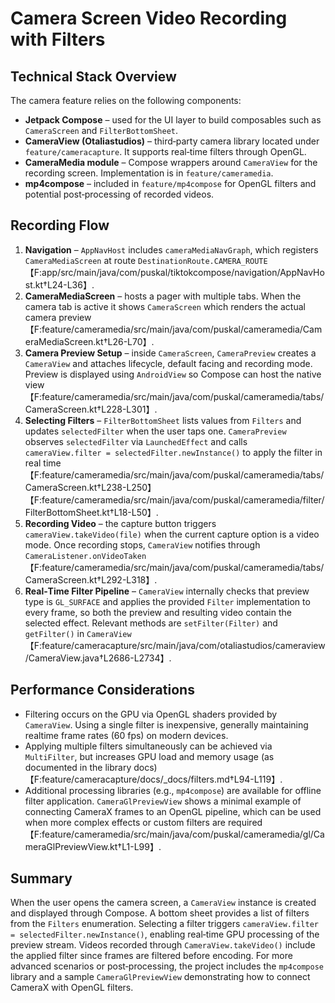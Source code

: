 # Camera Screen Video Recording with Filters

## Technical Stack Overview

The camera feature relies on the following components:

- **Jetpack Compose** – used for the UI layer to build composables such as `CameraScreen` and `FilterBottomSheet`.
- **CameraView (Otaliastudios)** – third‑party camera library located under `feature/cameracapture`. It supports real‑time filters through OpenGL.
- **CameraMedia module** – Compose wrappers around `CameraView` for the recording screen. Implementation is in `feature/cameramedia`.
- **mp4compose** – included in `feature/mp4compose` for OpenGL filters and potential post‑processing of recorded videos.

## Recording Flow

1. **Navigation** – `AppNavHost` includes `cameraMediaNavGraph`, which registers `CameraMediaScreen` at route `DestinationRoute.CAMERA_ROUTE`【F:app/src/main/java/com/puskal/tiktokcompose/navigation/AppNavHost.kt†L24-L36】.
2. **CameraMediaScreen** – hosts a pager with multiple tabs. When the camera tab is active it shows `CameraScreen` which renders the actual camera preview【F:feature/cameramedia/src/main/java/com/puskal/cameramedia/CameraMediaScreen.kt†L26-L70】.
3. **Camera Preview Setup** – inside `CameraScreen`, `CameraPreview` creates a `CameraView` and attaches lifecycle, default facing and recording mode. Preview is displayed using `AndroidView` so Compose can host the native view【F:feature/cameramedia/src/main/java/com/puskal/cameramedia/tabs/CameraScreen.kt†L228-L301】.
4. **Selecting Filters** – `FilterBottomSheet` lists values from `Filters` and updates `selectedFilter` when the user taps one. `CameraPreview` observes `selectedFilter` via `LaunchedEffect` and calls `cameraView.filter = selectedFilter.newInstance()` to apply the filter in real time【F:feature/cameramedia/src/main/java/com/puskal/cameramedia/tabs/CameraScreen.kt†L238-L250】【F:feature/cameramedia/src/main/java/com/puskal/cameramedia/filter/FilterBottomSheet.kt†L18-L50】.
5. **Recording Video** – the capture button triggers `cameraView.takeVideo(file)` when the current capture option is a video mode. Once recording stops, `CameraView` notifies through `CameraListener.onVideoTaken`【F:feature/cameramedia/src/main/java/com/puskal/cameramedia/tabs/CameraScreen.kt†L292-L318】.
6. **Real‑Time Filter Pipeline** – `CameraView` internally checks that preview type is `GL_SURFACE` and applies the provided `Filter` implementation to every frame, so both the preview and resulting video contain the selected effect. Relevant methods are `setFilter(Filter)` and `getFilter()` in `CameraView`【F:feature/cameracapture/src/main/java/com/otaliastudios/cameraview/CameraView.java†L2686-L2734】.

## Performance Considerations

- Filtering occurs on the GPU via OpenGL shaders provided by `CameraView`. Using a single filter is inexpensive, generally maintaining realtime frame rates (60 fps) on modern devices.
- Applying multiple filters simultaneously can be achieved via `MultiFilter`, but increases GPU load and memory usage (as documented in the library docs)【F:feature/cameracapture/docs/_docs/filters.md†L94-L119】.
- Additional processing libraries (e.g., `mp4compose`) are available for offline filter application. `CameraGlPreviewView` shows a minimal example of connecting CameraX frames to an OpenGL pipeline, which can be used when more complex effects or custom filters are required【F:feature/cameramedia/src/main/java/com/puskal/cameramedia/gl/CameraGlPreviewView.kt†L1-L99】.

## Summary

When the user opens the camera screen, a `CameraView` instance is created and displayed through Compose. A bottom sheet provides a list of filters from the `Filters` enumeration. Selecting a filter triggers `cameraView.filter = selectedFilter.newInstance()`, enabling real‑time GPU processing of the preview stream. Videos recorded through `CameraView.takeVideo()` include the applied filter since frames are filtered before encoding. For more advanced scenarios or post‑processing, the project includes the `mp4compose` library and a sample `CameraGlPreviewView` demonstrating how to connect CameraX with OpenGL filters.
